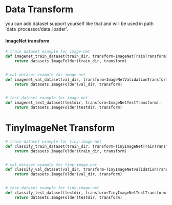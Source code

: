 # Data Transform

you can add dataset support yourself like that and
 will be used in path 'data_processor/data_loader'.

#### ImageNet transform
```python
# train dataset example for image-net
def imagenet_train_dataset(train_dir, transform=ImageNetTrainTransform):
    return datasets.ImageFolder(train_dir, transform)


# val dataset example for image-net
def imagenet_val_dataset(val_dir, transform=ImageNetValidationTransform):
    return datasets.ImageFolder(val_dir, transform)


# test dataset example for image-net
def imagenet_test_dataset(testdir, transform=ImageNetTestTransform):
    return datasets.ImageFolder(testdir, transform)
```

# TinyImageNet Transform

```python
# train-dataset example for tiny-image-net
def classify_train_dataset(train_dir, transform=TinyImageNetTrainTransform):
    return datasets.ImageFolder(train_dir, transform)


# val-dataset example for tiny-image-net
def classify_val_dataset(val_dir, transform=TinyImageNetvalidationTransform):
    return datasets.ImageFolder(val_dir, transform)


# test-dataset example for tiny-image-net
def classify_test_dataset(testdir, transform=TinyImageNetTestTransform):
    return datasets.ImageFolder(testdir, transform)
```
